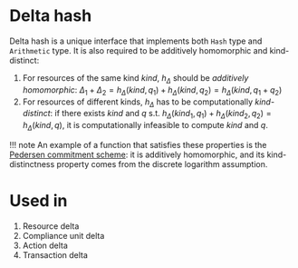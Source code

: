 # Delta hash

Delta hash is a unique interface that implements both `Hash` type and `Arithmetic` type. It is also required to be additively homomorphic and kind-distinct:

1. For resources of the same kind $kind$, $h_{\Delta}$ should be *additively homomorphic*:
$\Delta_1 + \Delta_2 = h_{\Delta}(kind, q_1) + h_{\Delta}(kind, q_2) = h_{\Delta}(kind, q_1 + q_2)$
2. For resources of different kinds, $h_\Delta$ has to be computationally *kind-distinct*: if there exists $kind$ and $q$ s.t. $h_\Delta(kind_1, q_1) + h_\Delta(kind_2, q_2) = h_\Delta(kind, q)$, it is computationally infeasible to compute $kind$ and $q$.

!!! note
    An example of a function that satisfies these properties is the [Pedersen commitment scheme](https://link.springer.com/content/pdf/10.1007/3-540-46766-1_9.pdf#page=3): it is additively homomorphic, and its kind-distinctness property comes from the discrete logarithm assumption.

# Used in
1. Resource delta
2. Compliance unit delta
3. Action delta
4. Transaction delta
